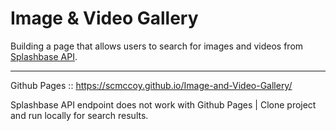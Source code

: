 # Image & Video Gallery

Building a page that allows users to search for images and videos from [Splashbase API](http://www.splashbase.co/api).

_____

Github Pages :: https://scmccoy.github.io/Image-and-Video-Gallery/


Splashbase API endpoint does not work with Github Pages | Clone project and run locally for search results. 
